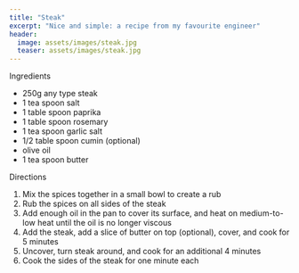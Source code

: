 ```yaml
---
title: "Steak"
excerpt: "Nice and simple: a recipe from my favourite engineer"
header:
  image: assets/images/steak.jpg
  teaser: assets/images/steak.jpg
---
```

Ingredients

* 250g any type steak 
* 1 tea spoon salt 
* 1 table spoon paprika  
* 1 table spoon rosemary 
* 1 tea spoon garlic salt
* 1/2 table spoon cumin (optional)
* olive oil 
* 1 tea spoon butter 

Directions

1. Mix the spices together in a small bowl to create a rub 
2. Rub the spices on all sides of the steak 
3. Add enough oil in the pan to cover its surface, and heat on medium-to-low heat until the oil is no longer viscous 
4. Add the steak, add a slice of butter on top (optional), cover, and cook for 5 minutes 
5. Uncover, turn steak around, and cook for an additional 4 minutes 
6. Cook the sides of the steak for one minute each 
